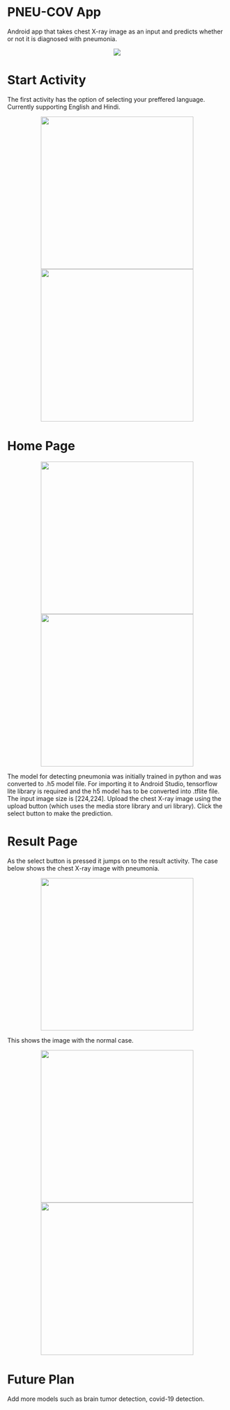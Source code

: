# PNEU-COV App
Android app that takes chest X-ray image as an input and predicts whether or not it is diagnosed with pneumonia.

<p align="center">
  <img src="https://github.com/ParvNarang/PNEU-COV-App/blob/e6f69fa57b56bfe772d6f57c50d3758d4e1d4bae/images/thumb.jpg">
</p>

# Start Activity

The first activity has the option of selecting your preffered language. Currently supporting English and Hindi.
<p align="center">
  <img src="https://github.com/ParvNarang/PNEU-COV-App/blob/34fc2725dd76cad954adb267fe0f32385aef2ac8/images/7.jpeg" width="350">
  <img src="https://github.com/ParvNarang/PNEU-COV-App/blob/d05e684f570c06760b7546372c354898081691ec/images/1.jpeg" width="350">
</p>

# Home Page

<p align="center">
  <img src="https://github.com/ParvNarang/PNEU-COV-App/blob/d05e684f570c06760b7546372c354898081691ec/images/2.jpeg" width="350">
  <img src="https://github.com/ParvNarang/PNEU-COV-App/blob/1d26027d768a18568f659d814bedbc357fea5feb/images/3.jpeg" width="350">
</p>

The model for detecting pneumonia was initially trained in python and was converted to .h5 model file. 
For importing it to Android Studio, tensorflow lite library is required and the h5 model has to be converted into .tflite file. 
The input image size is [224,224].
Upload the chest X-ray image using the upload button (which uses the media store library and uri library).
Click the select button to make the prediction.

# Result Page
As the select button is pressed it jumps on to the result activity.
The case below shows the chest X-ray image with pneumonia.
<p align="center">
  <img src="https://github.com/ParvNarang/PNEU-COV-App/blob/1284cb20647bbbfd9ff8950ac336e7c0bf873963/images/6.jpeg" width="350">
</p>

This shows the image with the normal case.
<p align="center">
  <img src="https://github.com/ParvNarang/PNEU-COV-App/blob/1284cb20647bbbfd9ff8950ac336e7c0bf873963/images/4.jpeg" width="350">
  <img src="https://github.com/ParvNarang/PNEU-COV-App/blob/1284cb20647bbbfd9ff8950ac336e7c0bf873963/images/5.jpeg" width="350">
</p>

# Future Plan
Add more models such as brain tumor detection, covid-19 detection.
